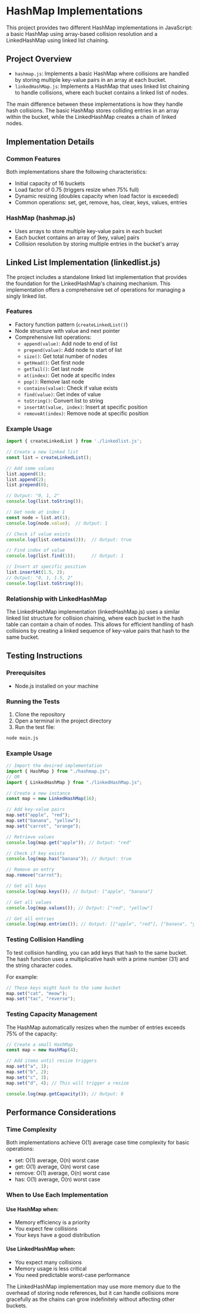 # HashMap Implementations

This project provides two different HashMap implementations in JavaScript: a basic HashMap using array-based collision resolution and a LinkedHashMap using linked list chaining.

## Project Overview

- `hashmap.js`: Implements a basic HashMap where collisions are handled by storing multiple key-value pairs in an array at each bucket.
- `linkedHashMap.js`: Implements a HashMap that uses linked list chaining to handle collisions, where each bucket contains a linked list of nodes.

The main difference between these implementations is how they handle hash collisions. The basic HashMap stores colliding entries in an array within the bucket, while the LinkedHashMap creates a chain of linked nodes.

## Implementation Details

### Common Features

Both implementations share the following characteristics:

- Initial capacity of 16 buckets
- Load factor of 0.75 (triggers resize when 75% full)
- Dynamic resizing (doubles capacity when load factor is exceeded)
- Common operations: set, get, remove, has, clear, keys, values, entries

### HashMap (hashmap.js)

- Uses arrays to store multiple key-value pairs in each bucket
- Each bucket contains an array of [key, value] pairs
- Collision resolution by storing multiple entries in the bucket's array

## Linked List Implementation (linkedlist.js)

The project includes a standalone linked list implementation that provides the foundation for the LinkedHashMap's chaining mechanism. This implementation offers a comprehensive set of operations for managing a singly linked list.

### Features
- Factory function pattern (`createLinkedList()`)
- Node structure with value and next pointer
- Comprehensive list operations:
  - `append(value)`: Add node to end of list
  - `prepend(value)`: Add node to start of list
  - `size()`: Get total number of nodes
  - `getHead()`: Get first node
  - `getTail()`: Get last node
  - `at(index)`: Get node at specific index
  - `pop()`: Remove last node
  - `contains(value)`: Check if value exists
  - `find(value)`: Get index of value
  - `toString()`: Convert list to string
  - `insertAt(value, index)`: Insert at specific position
  - `removeAt(index)`: Remove node at specific position

### Example Usage

```javascript
import { createLinkedList } from './linkedlist.js';

// Create a new linked list
const list = createLinkedList();

// Add some values
list.append(1);
list.append(2);
list.prepend(0);

// Output: "0, 1, 2"
console.log(list.toString());

// Get node at index 1
const node = list.at(1);
console.log(node.value);  // Output: 1

// Check if value exists
console.log(list.contains(2));  // Output: true

// Find index of value
console.log(list.find(1));      // Output: 1

// Insert at specific position
list.insertAt(1.5, 2);
// Output: "0, 1, 1.5, 2"
console.log(list.toString());
```

### Relationship with LinkedHashMap
The LinkedHashMap implementation (linkedHashMap.js) uses a similar linked list structure for collision chaining, where each bucket in the hash table can contain a chain of nodes. This allows for efficient handling of hash collisions by creating a linked sequence of key-value pairs that hash to the same bucket.

## Testing Instructions

### Prerequisites

- Node.js installed on your machine

### Running the Tests

1. Clone the repository
2. Open a terminal in the project directory
3. Run the test file:

```bash
node main.js
```

### Example Usage

```javascript
// Import the desired implementation
import { HashMap } from "./hashmap.js";
// OR
import { LinkedHashMap } from "./linkedHashMap.js";

// Create a new instance
const map = new LinkedHashMap(16);

// Add key-value pairs
map.set("apple", "red");
map.set("banana", "yellow");
map.set("carrot", "orange");

// Retrieve values
console.log(map.get("apple")); // Output: "red"

// Check if key exists
console.log(map.has("banana")); // Output: true

// Remove an entry
map.remove("carrot");

// Get all keys
console.log(map.keys()); // Output: ["apple", "banana"]

// Get all values
console.log(map.values()); // Output: ["red", "yellow"]

// Get all entries
console.log(map.entries()); // Output: [["apple", "red"], ["banana", "yellow"]]
```

### Testing Collision Handling

To test collision handling, you can add keys that hash to the same bucket. The hash function uses a multiplicative hash with a prime number (31) and the string character codes.

For example:

```javascript
// These keys might hash to the same bucket
map.set("cat", "meow");
map.set("tac", "reverse");
```

### Testing Capacity Management

The HashMap automatically resizes when the number of entries exceeds 75% of the capacity:

```javascript
// Create a small HashMap
const map = new HashMap(4);

// Add items until resize triggers
map.set("a", 1);
map.set("b", 2);
map.set("c", 3);
map.set("d", 4); // This will trigger a resize

console.log(map.getCapacity()); // Output: 8
```

## Performance Considerations

### Time Complexity

Both implementations achieve O(1) average case time complexity for basic operations:

- set: O(1) average, O(n) worst case
- get: O(1) average, O(n) worst case
- remove: O(1) average, O(n) worst case
- has: O(1) average, O(n) worst case

### When to Use Each Implementation

#### Use HashMap when:

- Memory efficiency is a priority
- You expect few collisions
- Your keys have a good distribution

#### Use LinkedHashMap when:

- You expect many collisions
- Memory usage is less critical
- You need predictable worst-case performance

The LinkedHashMap implementation may use more memory due to the overhead of storing node references, but it can handle collisions more gracefully as the chains can grow indefinitely without affecting other buckets.
